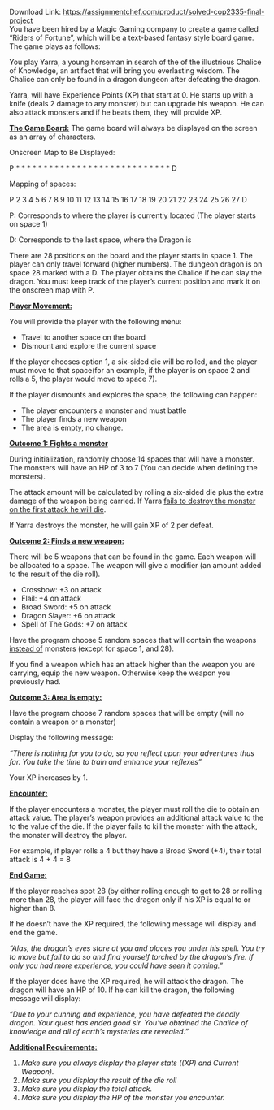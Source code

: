 Download Link: https://assignmentchef.com/product/solved-cop2335-final-project
<br>
You have been hired by a Magic Gaming company to create a game called “Riders of Fortune”, which will be a text-based fantasy style board game. The game plays as follows:

You play Yarra, a young horseman in search of the of the illustrious Chalice of Knowledge, an artifact that will bring you everlasting wisdom.  The Chalice can only be found in a dragon dungeon after defeating the dragon.

Yarra, will have Experience Points (XP) that start at 0. He starts up with a knife (deals 2 damage to any monster) but can upgrade his weapon. He can also attack monsters and if he beats them, they will provide XP.

<strong><u>The Game Board:</u></strong> The game board will always be displayed on the screen as an array of characters.

Onscreen Map to Be Displayed:

P * * * * * * * * * * * * * * * * * * * * * * * * * * * * D




Mapping of spaces:

P 2 3 4 5 6 7 8 9 10 11 12 13 14 15 16 17 18 19 20 21 22 23 24 25 26 27 D

P: Corresponds to where the player is currently located (The player starts on space 1)

D: Corresponds to the last space, where the Dragon is

There are 28 positions on the board and the player starts in space 1. The player can only travel forward (higher numbers). The dungeon dragon is on space 28 marked with a D. The player obtains the Chalice if he can slay the dragon. You must keep track of the player’s current position and mark it on the onscreen map with P.

<strong><u>Player Movement:</u></strong>

You will provide the player with the following menu:

<ul>

 <li>Travel to another space on the board</li>

 <li>Dismount and explore the current space</li>

</ul>

If the player chooses option 1, a six-sided die will be rolled, and the player must move to that space(for an example, if the player is on space 2 and rolls a 5, the player would move to space 7).

If the player dismounts and explores the space, the following can happen:

<ul>

 <li>The player encounters a monster and must battle</li>

 <li>The player finds a new weapon</li>

 <li>The area is empty, no change.</li>

</ul>

<strong><u>Outcome 1: Fights a monster</u></strong>

During initialization, randomly choose 14 spaces that will have a monster. The monsters will have an HP of 3 to 7 (You can decide when defining the monsters).

The attack amount will be calculated by rolling a six-sided die plus the extra damage of the weapon being carried. If Yarra <u>fails to destroy the monster on the first attack he will die</u>.

If Yarra destroys the monster, he will gain XP of 2 per defeat.

<strong><u>Outcome 2:  Finds a new weapon:</u></strong>

There will be 5 weapons that can be found in the game. Each weapon will be allocated to a space. The weapon will give a modifier (an amount added to the result of the die roll).

<ul>

 <li>Crossbow: +3 on attack</li>

 <li>Flail: +4 on attack</li>

 <li>Broad Sword: +5 on attack</li>

 <li>Dragon Slayer: +6 on attack</li>

 <li>Spell of The Gods: +7 on attack</li>

</ul>

Have the program choose 5 random spaces that will contain the weapons <u>instead of</u> monsters (except for space 1, and 28).

If you find a weapon which has an attack higher than the weapon you are carrying, equip the new weapon. Otherwise keep the weapon you previously had.

<strong><u>Outcome 3: Area is empty:</u></strong>

Have the program choose 7 random spaces that will be empty (will no contain a weapon or a monster)

Display the following message:

<em>“There is nothing for you to do, so you reflect upon your adventures thus far. You take the time to train and enhance your reflexes”</em>

Your XP increases by 1.

<strong><u>Encounter: </u></strong>

If the player encounters a monster, the player must roll the die to obtain an attack value. The player’s weapon provides an additional attack value to the to the value of the die. If the player fails to kill the monster with the attack, the monster will destroy the player.

For example, if player rolls a 4 but they have a Broad Sword (+4), their total attack is 4 + 4 = 8

<strong><u>End Game:</u></strong>

If the player reaches spot 28 (by either rolling enough to get to 28 or rolling more than 28, the player will face the dragon only if his XP is equal to or higher than 8.

If he doesn’t have the XP required, the following message will display and end the game.

<em>“Alas, the dragon’s eyes stare at you and places you under his spell. You try to move but fail to do so and find yourself torched by the dragon’s fire. If only you had more experience, you could have seen it coming.”</em>

If the player does have the XP required, he will attack the dragon. The dragon will have an HP of 10. If he can kill the dragon, the following message will display:

<em>“Due to your cunning and experience, you have defeated the deadly dragon. Your quest has ended good sir. You’ve obtained the Chalice of knowledge and all of earth’s mysteries are revealed.”</em>

<strong><u>Additional Requirements:</u></strong>

<ol>

 <li><em>Make sure you always display the player stats ((XP) and Current Weapon).</em></li>

 <li><em>Make sure you display the result of the die roll</em></li>

 <li><em>Make sure you display the total attack.</em></li>

 <li><em>Make sure you display the HP of the monster you encounter.</em></li>

</ol>

<em> </em>
